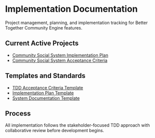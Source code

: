 # Implementation Documentation

Project management, planning, and implementation tracking for Better Together Community Engine features.

## Current Active Projects
- [Community Social System Implementation Plan](current_plans/community_social_system_plan.md)
- [Community Social System Acceptance Criteria](current_plans/community_social_system_acceptance_criteria.md)

## Templates and Standards
- [TDD Acceptance Criteria Template](templates/tdd_acceptance_criteria_template.md)
- [Implementation Plan Template](templates/implementation_plan_template.md)
- [System Documentation Template](templates/system_documentation_template.md)

## Process
All implementation follows the stakeholder-focused TDD approach with collaborative review before development begins.
